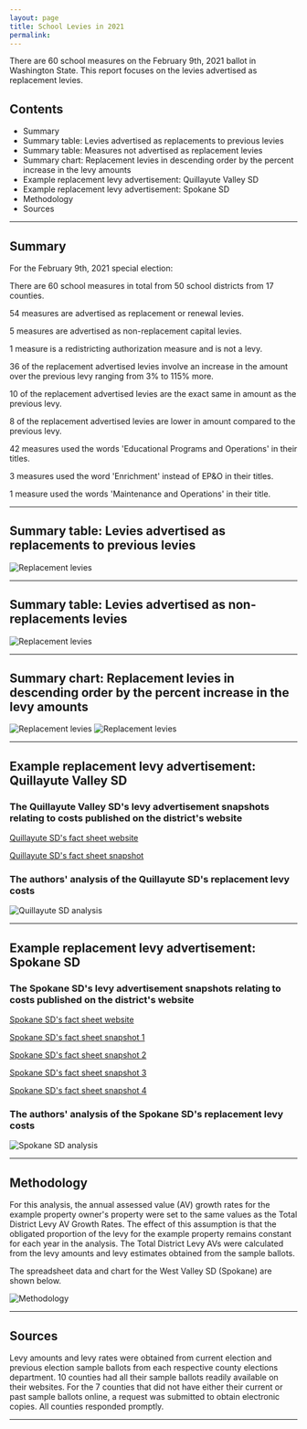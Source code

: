 ```yaml
---
layout: page
title: School Levies in 2021
permalink:
---
```


There are 60 school measures on the February 9th, 2021 ballot in Washington State. This report focuses on the levies advertised as replacement levies.



## Contents
- Summary
- Summary table: Levies advertised as replacements to previous levies
- Summary table: Measures not advertised as replacement levies
- Summary chart: Replacement levies in descending order by the percent increase in the levy amounts
- Example replacement levy advertisement: Quillayute Valley SD
- Example replacement levy advertisement: Spokane SD
- Methodology
- Sources


___

## Summary

For the February 9th, 2021 special election:

There are 60 school measures in total from 50 school districts from 17 counties.

54 measures are advertised as replacement or renewal levies.

5 measures are advertised as non-replacement capital levies.

1 measure is a redistricting authorization measure and is not a levy.

36 of the replacement advertised levies involve an increase in the amount over the previous levy ranging from 3% to 115% more.

10 of the replacement advertised levies are the exact same in amount as the previous levy.

8 of the replacement advertised levies are lower in amount compared to the previous levy.

42 measures used the words 'Educational Programs and Operations' in their titles.

3 measures used the word 'Enrichment' instead of EP&O in their titles.

1 measure used the words 'Maintenance and Operations' in their title.

___

## Summary table: Levies advertised as replacements to previous levies

![Replacement levies](pagesManual/LeviesReport/TableReplacementsForWeb.png "Replacement Levies")

___

## Summary table: Levies advertised as non-replacements levies

![Replacement levies](pagesManual/LeviesReport/TableNonReplacementsForWeb.png "Non Replacement Levies")

___

## Summary chart: Replacement levies in descending order by the percent increase in the levy amounts

![Replacement levies](pagesManual/LeviesReport/LevySummary1.png "Replacement Levies Chart 1 of 2")
![Replacement levies](pagesManual/LeviesReport/LevySummary2.png "Replacement Levies Chart 2 of 2")

___

## Example replacement levy advertisement: Quillayute Valley SD

### The Quillayute Valley SD's levy advertisement snapshots relating to costs published on the district's website

[Quillayute SD's fact sheet website](https://www.qvschools.org/domain/1215 "Quillayute SD's fact sheet website")

[Quillayute SD's fact sheet snapshot](pagesManual/LeviesReport/QuallayuteValleySDLevyFactSheetSnapshot.png "Quillayute SD's advertisement snapshot")

### The authors' analysis of the Quillayute SD's replacement levy costs

![Quillayute SD analysis](pagesManual/LeviesReport/QuillayuteValleySDBondLevyDatasheet.png "Quillayute SD analysis")

___

## Example replacement levy advertisement: Spokane SD

### The Spokane SD's levy advertisement snapshots relating to costs published on the district's website

[Spokane SD's fact sheet website](https://www.spokaneschools.org/levyfaq "Spokane SD's fact sheet website")


[Spokane SD's fact sheet snapshot 1](pagesManual/LeviesReport/SpokaneLevyFactSheetSnapshot0.png "Spokane SD's advertisement snapshot 1")

[Spokane SD's fact sheet snapshot 2](pagesManual/LeviesReport/SpokaneLevyFactSheetSnapshot1.png "Spokane SD's advertisement snapshot 2")

[Spokane SD's fact sheet snapshot 3](pagesManual/LeviesReport/SpokaneLevyFactSheetSnapshot2.png "Spokane SD's advertisement snapshot 3")

[Spokane SD's fact sheet snapshot 4](pagesManual/LeviesReport/SpokaneLevyFactSheetSnapshot3.png "Spokane SD's advertisement snapshot 4")

### The authors' analysis of the Spokane SD's replacement levy costs

![Spokane SD analysis](pagesManual/LeviesReport/SpokaneSDBondLevyDatasheet.png "Spokane SD analysis")

___

## Methodology

For this analysis, the annual assessed value (AV) growth rates for the example property owner's property were set to the same values as the Total District Levy AV Growth Rates. 
The effect of this assumption is that the obligated proportion of the levy for the example property remains constant for each year in the analysis. 
The Total District Levy AVs were calculated from the levy amounts and levy estimates obtained from the sample ballots.

The spreadsheet data and chart for the West Valley SD (Spokane) are shown below.

![Methodology](pagesManual/LeviesReport/WestValleyLevyDatasheet.png "Methodology")

___

## Sources

Levy amounts and levy rates were obtained from current election and previous election sample ballots from each respective county elections department. 
10 counties had all their sample ballots readily available on their websites.
For the 7 counties that did not have either their current or past sample ballots online, a request was submitted to obtain electronic copies. All counties responded promptly.

___
